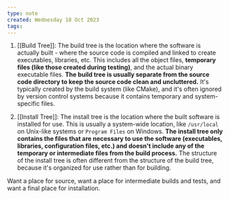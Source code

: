 ```yaml
---
type: note
created: Wednesday 18 Oct 2023
tags: 
---
```

1. [[Build Tree]]: The build tree is the location where the software is actually built - where the source code is compiled and linked to create executables, libraries, etc. This includes all the object files, **temporary files (like those created during testing)**, and the actual binary executable files. **The build tree is usually separate from the source code directory to keep the source code clean and uncluttered.** It's typically created by the build system (like CMake), and it's often ignored by version control systems because it contains temporary and system-specific files.

2. [[Install Tree]]: The install tree is the location where the built software is installed for use. This is usually a system-wide location, like `/usr/local` on Unix-like systems or `Program Files` on Windows. **The install tree only contains the files that are necessary to use the software (executables, libraries, configuration files, etc.) and doesn't include any of the temporary or intermediate files from the build process.** The structure of the install tree is often different from the structure of the build tree, because it's organized for use rather than for building.


Want a place for source, want a place for intermediate builds and tests, and want a final place for installation.